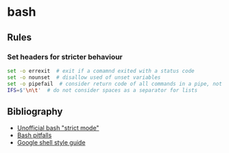 # bash

## Rules

### Set headers for stricter behaviour

```bash
set -o errexit  # exit if a comamnd exited with a status code
set -o nounset  # disallow used of unset variables
set -o pipefail  # consider return code of all commands in a pipe, not just the last
IFS=$'\n\t'  # do not consider spaces as a separator for lists
```

## Bibliography

* [Unofficial bash "strict mode"](http://redsymbol.net/articles/unofficial-bash-strict-mode/)
* [Bash pitfalls](http://mywiki.wooledge.org/BashPitfalls#pf60)
* [Google shell style guide](https://google.github.io/styleguide/shell.xml)
